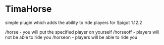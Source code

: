# TimaHorse
simple plugin which adds the ability to ride players for Spigot 1.12.2

/horse <nick> - you will put the specified player on yourself
/horseoff - players will not be able to ride you
/horseon - players will be able to ride you
